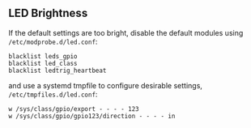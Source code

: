 ## LED Brightness
If the default settings are too bright, disable the default modules using
`/etc/modprobe.d/led.conf`:

```
blacklist leds_gpio
blacklist led_class
blacklist ledtrig_heartbeat
```

and use a systemd tmpfile to configure desirable settings,
`/etc/tmpfiles.d/led.conf`:

```
w /sys/class/gpio/export - - - - 123
w /sys/class/gpio/gpio123/direction - - - - in
```
